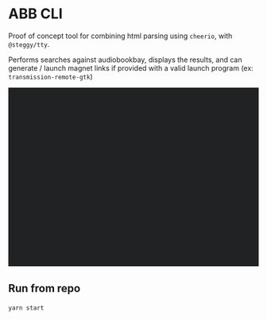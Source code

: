 # ABB CLI

Proof of concept tool for combining html parsing using `cheerio`, with `@steggy/tty`.

Performs searches against audiobookbay, displays the results, and can generate / launch magnet links if provided with a valid launch program (ex: `transmission-remote-gtk`)

![](docs/example.gif)

## Run from repo

```bash
yarn start
```
